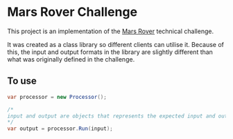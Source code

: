 # Mars Rover Challenge
This project is an implementation of the [Mars Rover](https://code.google.com/archive/p/marsrovertechchallenge/) technical challenge.

It was created as a class library so different clients can utilise it. Because of this, the input and output formats in the library are slightly different than what was originally defined in the challenge.

## To use
```C#
var processor = new Processor();

/*
input and output are objects that represents the expected input and output format mentioned in the challenge.
*/
var output = processor.Run(input);
```